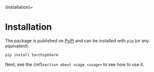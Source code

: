 (installation)=

# Installation

The package is published on [PyPI](https://pypi.org/project/torchsphharm/) and can be installed with `pip` (or any equivalent):

```bash
pip install torchsphharm
```

Next, see the {ref}`section about usage <usage>` to see how to use it.
